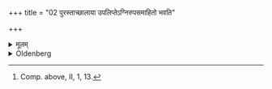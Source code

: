 +++
title = "02 पुरस्ताच्छालाया उपलिप्तेऽग्निरुपसमाहितो भवति"

+++

<details><summary>मूलम्</summary>

पुरस्ताच्छालाया उपलिप्तेऽग्निरुपसमाहितो भवति २
</details>

<details><summary>Oldenberg</summary>

2. [^2]  To the east of the house on a surface besmeared (with cow-dung) wood has been put on the fire.


[^2]:  Comp. above, II, 1, 13.
</details>
